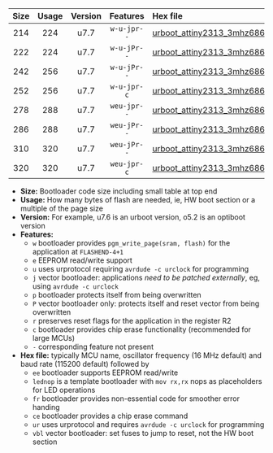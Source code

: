 |Size|Usage|Version|Features|Hex file|
|:-:|:-:|:-:|:-:|:--|
|214|224|u7.7|`w-u-jpr--`|[urboot_attiny2313_3mhz6864_115200bps_lednop_ur_vbl.hex](https://raw.githubusercontent.com/stefanrueger/urboot.hex/main/mcus/attiny2313/fcpu_3mhz6864/115200_bps/urboot_attiny2313_3mhz6864_115200bps_lednop_ur_vbl.hex)|
|222|224|u7.7|`w-u-jPr--`|[urboot_attiny2313_3mhz6864_115200bps_ur_vbl.hex](https://raw.githubusercontent.com/stefanrueger/urboot.hex/main/mcus/attiny2313/fcpu_3mhz6864/115200_bps/urboot_attiny2313_3mhz6864_115200bps_ur_vbl.hex)|
|242|256|u7.7|`w-u-jPr--`|[urboot_attiny2313_3mhz6864_115200bps_lednop_fr_ur_vbl.hex](https://raw.githubusercontent.com/stefanrueger/urboot.hex/main/mcus/attiny2313/fcpu_3mhz6864/115200_bps/urboot_attiny2313_3mhz6864_115200bps_lednop_fr_ur_vbl.hex)|
|252|256|u7.7|`w-u-jpr-c`|[urboot_attiny2313_3mhz6864_115200bps_lednop_fr_ce_ur_vbl.hex](https://raw.githubusercontent.com/stefanrueger/urboot.hex/main/mcus/attiny2313/fcpu_3mhz6864/115200_bps/urboot_attiny2313_3mhz6864_115200bps_lednop_fr_ce_ur_vbl.hex)|
|278|288|u7.7|`weu-jpr--`|[urboot_attiny2313_3mhz6864_115200bps_ee_lednop_ur_vbl.hex](https://raw.githubusercontent.com/stefanrueger/urboot.hex/main/mcus/attiny2313/fcpu_3mhz6864/115200_bps/urboot_attiny2313_3mhz6864_115200bps_ee_lednop_ur_vbl.hex)|
|286|288|u7.7|`weu-jPr--`|[urboot_attiny2313_3mhz6864_115200bps_ee_ur_vbl.hex](https://raw.githubusercontent.com/stefanrueger/urboot.hex/main/mcus/attiny2313/fcpu_3mhz6864/115200_bps/urboot_attiny2313_3mhz6864_115200bps_ee_ur_vbl.hex)|
|310|320|u7.7|`weu-jPr--`|[urboot_attiny2313_3mhz6864_115200bps_ee_lednop_fr_ur_vbl.hex](https://raw.githubusercontent.com/stefanrueger/urboot.hex/main/mcus/attiny2313/fcpu_3mhz6864/115200_bps/urboot_attiny2313_3mhz6864_115200bps_ee_lednop_fr_ur_vbl.hex)|
|320|320|u7.7|`weu-jpr-c`|[urboot_attiny2313_3mhz6864_115200bps_ee_lednop_fr_ce_ur_vbl.hex](https://raw.githubusercontent.com/stefanrueger/urboot.hex/main/mcus/attiny2313/fcpu_3mhz6864/115200_bps/urboot_attiny2313_3mhz6864_115200bps_ee_lednop_fr_ce_ur_vbl.hex)|

- **Size:** Bootloader code size including small table at top end
- **Usage:** How many bytes of flash are needed, ie, HW boot section or a multiple of the page size
- **Version:** For example, u7.6 is an urboot version, o5.2 is an optiboot version
- **Features:**
  + `w` bootloader provides `pgm_write_page(sram, flash)` for the application at `FLASHEND-4+1`
  + `e` EEPROM read/write support
  + `u` uses urprotocol requiring `avrdude -c urclock` for programming
  + `j` vector bootloader: applications *need to be patched externally*, eg, using `avrdude -c urclock`
  + `p` bootloader protects itself from being overwritten
  + `P` vector bootloader only: protects itself and reset vector from being overwritten
  + `r` preserves reset flags for the application in the register R2
  + `c` bootloader provides chip erase functionality (recommended for large MCUs)
  + `-` corresponding feature not present
- **Hex file:** typically MCU name, oscillator frequency (16 MHz default) and baud rate (115200 default) followed by
  + `ee` bootloader supports EEPROM read/write
  + `lednop` is a template bootloader with `mov rx,rx` nops as placeholders for LED operations
  + `fr` bootloader provides non-essential code for smoother error handing
  + `ce` bootloader provides a chip erase command
  + `ur` uses urprotocol and requires `avrdude -c urclock` for programming
  + `vbl` vector bootloader: set fuses to jump to reset, not the HW boot section
